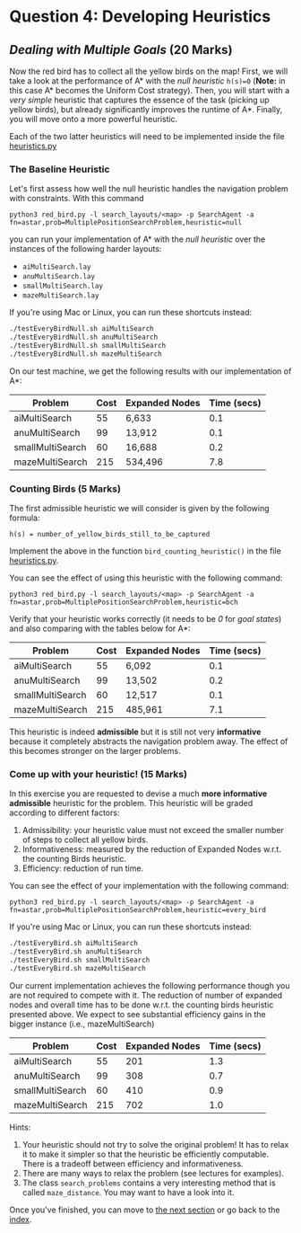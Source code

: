 # Question 4: Developing Heuristics
## _Dealing with Multiple Goals_ (20 Marks)

Now the red bird has to collect all the yellow birds on the map! First, we will
take a look at the performance of A* with the _null heuristic_ `h(s)=0`
(**Note:** in this case A* becomes the Uniform Cost strategy). Then, you will
start with a *very simple* heuristic that captures the essence of the task
(picking up yellow birds), but already significantly improves the runtime of
A*. Finally, you will move onto a more powerful heuristic.

Each of the two latter heuristics will need to be implemented inside the file
[heuristics.py](../heuristics.py)

### The Baseline Heuristic

Let's first assess how well the null heuristic handles the navigation problem
with constraints. With this command
```
python3 red_bird.py -l search_layouts/<map> -p SearchAgent -a fn=astar,prob=MultiplePositionSearchProblem,heuristic=null
```
you can run your implementation of A* with the _null heuristic_ over the
instances of the following harder layouts:

- `aiMultiSearch.lay`
- `anuMultiSearch.lay`
- `smallMultiSearch.lay`
- `mazeMultiSearch.lay`

If you're using Mac or Linux, you can run these shortcuts instead:

```sh
./testEveryBirdNull.sh aiMultiSearch
./testEveryBirdNull.sh anuMultiSearch
./testEveryBirdNull.sh smallMultiSearch
./testEveryBirdNull.sh mazeMultiSearch
```

On our test machine, we get the following results with our implementation of A*:

Problem | Cost | Expanded Nodes | Time (secs)
--------|------|----------------|-----
aiMultiSearch | 55 | 6,633 | 0.1
anuMultiSearch | 99 | 13,912 | 0.1
smallMultiSearch | 60| 16,688 | 0.2
mazeMultiSearch | 215  | 534,496 | 7.8


### Counting Birds (5 Marks)

The first admissible heuristic we will consider is given by the following formula:

```
h(s) = number_of_yellow_birds_still_to_be_captured
```

Implement the above in the function `bird_counting_heuristic()` in the file
[heuristics.py](../heuristics.py).

You can see the effect of using this heuristic with the following command:

```
python3 red_bird.py -l search_layouts/<map> -p SearchAgent -a fn=astar,prob=MultiplePositionSearchProblem,heuristic=bch
```

Verify that your heuristic works correctly (it needs to be _0_ for *goal states*)
and also comparing with the tables below for A*:

Problem | Cost | Expanded Nodes | Time (secs)
--------|------|----------------|-----
aiMultiSearch | 55 | 6,092 | 0.1
anuMultiSearch | 99 | 13,502 | 0.2
smallMultiSearch | 60 | 12,517  | 0.1
mazeMultiSearch | 215 | 485,961 | 7.1

This heuristic is indeed **admissible** but it is still not very
**informative** because it completely abstracts the navigation problem away.
The effect of this becomes stronger on the larger problems.

### Come up with your heuristic! (15 Marks)

In this exercise you are requested to devise a much **more informative
admissible** heuristic for the problem. This heuristic will be graded according
to different factors:

1. Admissibility: your heuristic value must not exceed the smaller number of
   steps to collect all yellow birds.
2. Informativeness: measured by the reduction of Expanded Nodes w.r.t. the
   counting Birds heuristic.
3. Efficiency: reduction of run time.

You can see the effect of your implementation with the following command:

```
python3 red_bird.py -l search_layouts/<map> -p SearchAgent -a fn=astar,prob=MultiplePositionSearchProblem,heuristic=every_bird
```

If you're using Mac or Linux, you can run these shortcuts instead:

```sh
./testEveryBird.sh aiMultiSearch
./testEveryBird.sh anuMultiSearch
./testEveryBird.sh smallMultiSearch
./testEveryBird.sh mazeMultiSearch
```

Our current implementation achieves the following performance though you are
not required to compete with it. The reduction of number of expanded nodes and
overall time has to be done w.r.t. the counting birds heuristic presented
above. We expect to see substantial efficiency gains in the bigger instance
(i.e., mazeMultiSearch)

Problem | Cost | Expanded Nodes | Time (secs)
--------|------|----------------|-----
aiMultiSearch | 55 | 201 | 1.3
anuMultiSearch | 99| 308 | 0.7
smallMultiSearch | 60 | 410 | 0.9
mazeMultiSearch | 215| 702 | 1.0

Hints:

1. Your heuristic should not try to solve the original problem! It has to relax
   it to make it simpler so that the heuristic be efficiently computable. There
   is a tradeoff between efficiency and informativeness.
2. There are many ways to relax the problem (see lectures for examples).
3. The class `search_problems` contains a very interesting method that is
   called `maze_distance`. You may want to have a look into it.

Once you've finished, you can move to [the next section](7_minimax.md) or go
back to the [index](README.md).
